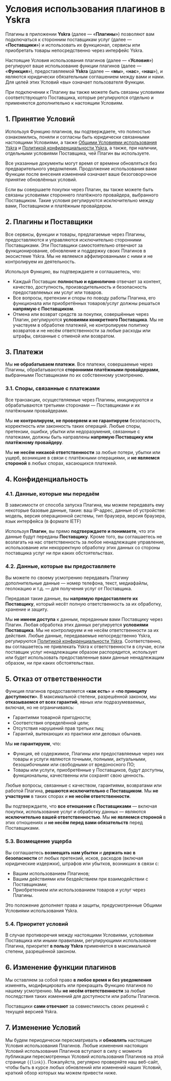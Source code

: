 <script setup>
const link = import.meta.env.SSR ? '' : window.location.origin + window.location.pathname;
</script>

# Условия использования плагинов в Yskra

Плагины в приложении **Yskra** (далее — «**Плагины**») позволяют вам подключаться к сторонним поставщикам услуг (далее — «**Поставщики**») и использовать их функционал, сервисы или приобретать товары непосредственно через интерфейс Yskra.

Настоящие Условия использования плагинов (далее — «**Условия**») регулируют ваше использование функции плагинов (далее — «**Функция**»), предоставляемой **Yskra** (далее — «**мы**», «**нас**», «**наш**»), и являются юридически обязательным соглашением между вами и нами. Для целей этих Условий «вы» означает пользователя Функции.

При подключении к Плагину вы также можете быть связаны условиями соответствующего Поставщика, которые регулируются отдельно и применяются дополнительно к настоящим Условиям.

## 1. Принятие Условий

Используя Функцию плагинов, вы подтверждаете, что полностью ознакомились, поняли и согласны быть юридически связанными настоящими Условиями, а также [Общими Условиями использования Yskra](./index.md) и [Политикой конфиденциальности Yskra](../privacy/index.md), а также, при наличии, отдельными условиями Поставщика, чей Плагин вы используете.

Все указанные документы могут время от времени обновляться без предварительного уведомления. Продолжение использования вами Функции после внесения изменений означает ваше безоговорочное принятие обновлённых условий.

Если вы совершаете покупки через Плагин, вы также можете быть связаны условиями стороннего платёжного провайдера, выбранного Поставщиком. Такие условия регулируются исключительно между вами, Поставщиком и платёжным провайдером.

## 2. Плагины и Поставщики

Все сервисы, функции и товары, предлагаемые через Плагины, предоставляются и управляются исключительно сторонними Поставщиками. Эти Поставщики самостоятельно отвечают за функционирование, обновление и поддержку своих Плагинов в экосистеме Yskra. Мы не являемся аффилированными с ними и не контролируем их деятельность.

Используя Функцию, вы подтверждаете и соглашаетесь, что:

- Каждый Поставщик **полностью и единолично** отвечает за контент, качество, доступность, производительность и безопасность предоставляемых им услуг или товаров.
- Все вопросы, претензии и споры по поводу работы Плагина, его функционала или приобретённых товаров/услуг должны решаться **напрямую с Поставщиком**.
- Отмена или возврат средств за покупки, совершённые через Плагин, регулируются **условиями конкретного Поставщика**. Мы не участвуем в обработке платежей, не контролируем политику возвратов и не несём ответственности за любые расходы или штрафы, связанные с отменой или возвратом.

## 3. Платежи

Мы **не обрабатываем платежи**. Все платежи, совершаемые через Плагины, обрабатываются **сторонними платёжными провайдерами**, выбранными Поставщиками по их собственному усмотрению.

### 3.1. Споры, связанные с платежами

Все транзакции, осуществляемые через Плагины, инициируются и обрабатываются третьими сторонами — Поставщиками и их платёжными провайдерами.

Мы **не контролируем, не проверяем и не гарантируем** безопасность, корректность или законность таких операций. Любые споры, претензии, ошибки, убытки или недоразумения, связанные с платежами, должны быть направлены **напрямую Поставщику или платёжному провайдеру**.

Мы **не несём никакой ответственности** за любые потери, убытки или ущерб, возникшие в связи с платёжными операциями, и **не являемся стороной** в любых спорах, касающихся платежей.

## 4. Конфиденциальность

### 4.1. Данные, которые мы передаём

В зависимости от способа запуска Плагина, мы можем передавать ему некоторые базовые данные, такие: ваш IP-адрес, данные об устройстве: модель, версия операционной системы, тип браузера, версия браузера, язык интерфейса (в формате IETF)

Используя **Плагин**, вы прямо **подтверждаете и понимаете**, что эти данные будут переданы **Поставщику**.
Кроме того, вы соглашаетесь не возлагать на нас ответственность за любое ненадлежащее управление, использование или некорректную обработку этих данных со стороны поставщика услуг ни при каких обстоятельствах.

### 4.2. Данные, которые вы предоставляете

Вы можете по своему усмотрению передавать Плагину дополнительные данные — номер телефона, текст, медиафайлы, геолокацию и т.д. — для получения услуг от Поставщика.

Передавая такие данные, вы **напрямую предоставляете их Поставщику**, который несёт полную ответственность за их обработку, хранение и защиту.

Мы **не имеем доступа** к данным, переданным вами Поставщику через Плагин. Любая обработка этих данных регулируется **условиями Поставщика**. Мы не контролируем и не несём ответственности за их действия.
Любые данные, передаваемые непосредственно Yskra, регулируются [Политикой конфиденциальности Yskra](../privacy/index.md).
Соответственно, вы соглашаетесь не привлекать Yskra к ответственности в случае, если поставщик услуг ненадлежащим образом распорядится, использует или будет использовать предоставленные вами данные ненадлежащим образом, ни при каких обстоятельствах.

## 5. Отказ от ответственности

Функция плагинов предоставляется «**как есть**» и «**по принципу доступности**». В максимальной степени, разрешённой законом, мы **отказываемся от всех гарантий**, явных или подразумеваемых, включая, но не ограничиваясь:

- Гарантиями товарной пригодности;
- Соответствия определённой цели;
- Отсутствия нарушений прав третьих лиц;
- Гарантий, вытекающих из практики или деловых обычаев.

Мы **не гарантируем**, что:

- Функция, её содержимое, Плагины или предоставляемые через них товары и услуги являются точными, полными, актуальными, безошибочными или свободными от вредоносного ПО;
- Товары или услуги, приобретённые у Поставщиков, будут доступны, функциональны, качественны или сохранят свою ценность.

Любые вопросы, связанные с качеством, гарантиями, возвратами или работой Плагина, **решаются исключительно с Поставщиком**. Мы **не участвуем** в таких спорах и **не несём ответственности**.

Вы подтверждаете, что **все отношения с Поставщиками** — включая покупки, использование услуг и обработку данных — являются **исключительно вашей ответственностью**. Мы **не являемся стороной** в этих отношениях и **не несём перед вами обязательств** перед Поставщиками.

### 5.3. Возмещение ущерба

Вы соглашаетесь **возмещать нам убытки** и **держать нас в безопасности** от любых претензий, исков, расходов (включая юридические издержки), штрафов или убытков, возникших в связи с:

- Вашим использованием Плагинов;
- Вашим действиями или бездействием при взаимодействии с Поставщиками;
- Приобретением или использованием товаров и услуг через Плагины.

Это положение дополняет права и защиты, предусмотренные Общими Условиями использования Yskra.

### 5.4. Приоритет условий

В случае противоречия между настоящими Условиями, условиями Поставщика или иными правилами, регулирующими использование Плагина, приоритет **в пользу Yskra** применяется в максимальной степени, разрешённой законом.

## 6. Изменение функции плагинов

Мы оставляем за собой право **в любое время и без уведомления** изменять, модифицировать или прекращать Функцию плагинов по нашему усмотрению. Мы **не несём ответственности** за любые последствия таких изменений для доступности или работы Плагинов.

Поставщики **сами отвечают** за совместимость своих решений с текущей версией Yskra.

## 7. Изменение Условий

Мы будем периодически пересматривать и **обновлять** настоящие Условия использования Плагинов. 
Любые изменения настоящих Условий использования Плагинов вступают в силу с момента публикации пересмотренных Условий использования Плагинов на этой странице `{{link}}`. 
Пожалуйста, регулярно проверяйте наш веб-сайт, чтобы быть в курсе любых обновлений или изменений наших Условий, краткий обзор которых мы можем привести ниже. 
